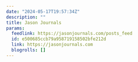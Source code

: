 ```yaml
---
date: "2024-05-17T19:57:34Z"
description: ""
title: Jason Journals
params:
  feedlink: https://jasonjournals.com/posts_feed
  id: e500685ccb79a958719158502bfe212d
  link: https://jasonjournals.com
  blogrolls: []
---
```

